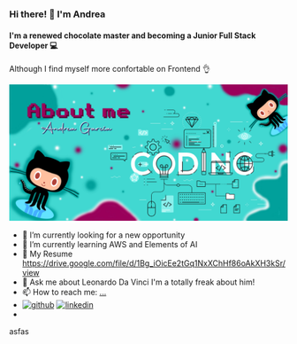 ### Hi there! 👋 I'm Andrea
#### I'm a renewed chocolate master and becoming a Junior Full Stack Developer 💻
Although I find myself more confortable on Frontend 👌

![](https://github.com/Andrea-GV/Andrea-GV/blob/main/Banner%20Andreav5.jpg)

- 🔭 I’m currently looking for a new opportunity
- 🌱 I’m currently learning AWS and Elements of AI
- 📝 My Resume https://drive.google.com/file/d/1Bg_iOicEe2tGq1NxXChHf86oAkXH3kSr/view
- 💬 Ask me about Leonardo Da Vinci I'm a totally freak about him!
- 📫 How to reach me: [...](https://www.linkedin.com/in/andrea-garcia-valverde/)
- [<img src='https://cdn.jsdelivr.net/npm/simple-icons@3.0.1/icons/github.svg' alt='github' height='40'>](https://github.com/https://github.com/Andrea-GV/Andrea-GV)  [<img src='https://cdn.jsdelivr.net/npm/simple-icons@3.0.1/icons/linkedin.svg' alt='linkedin' height='40'>](https://www.linkedin.com/in/https://www.linkedin.com/in/andrea-garcia-valverde//)  
- 
<!--- ⚡ Fun fact: ... -->
asfas
